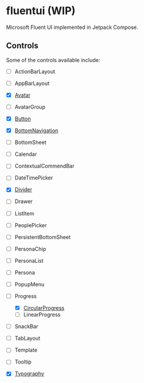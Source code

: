 # fluentui (WIP)

Microsoft Fluent UI implemented in Jetpack Compose.

## Controls

Some of the controls available include:

- [ ] ActionBarLayout
- [ ] AppBarLayout
- [x] [Avatar](https://github.com/Nthily/fluentui/tree/main/fluentui/src/main/java/com/github/nthily/fluentui/component/avatar)
- [ ] AvatarGroup
- [x] [Button](https://github.com/Nthily/fluentui/tree/main/fluentui/src/main/java/com/github/nthily/fluentui/component/button)
- [x] [BottomNavigation](https://github.com/Nthily/fluentui/tree/main/fluentui/src/main/java/com/github/nthily/fluentui/component/bottomNavigation)
- [ ] BottomSheet
- [ ] Calendar
- [ ] ContextualCommendBar
- [ ] DateTimePicker
- [x] [Divider](https://github.com/Nthily/fluentui/blob/main/fluentui/src/main/java/com/github/nthily/fluentui/component/divider/Divider.kt)
- [ ] Drawer
- [ ] ListItem
- [ ] PeoplePicker
- [ ] PersistentBottomSheet
- [ ] PersonaChip
- [ ] PersonaList
- [ ] Persona
- [ ] PopupMenu
- [ ] Progress
    - [x] [CircularProgress](https://github.com/Nthily/fluentui/blob/main/fluentui/src/main/java/com/github/nthily/fluentui/component/progress/CircularProgress.kt)
    - [ ] LinearProgress
- [ ] SnackBar
- [ ] TabLayout
- [ ] Template
- [ ] Tooltip
- [x] [Typography](https://github.com/Nthily/fluentui/tree/main/fluentui/src/main/java/com/github/nthily/fluentui/component/theme)

